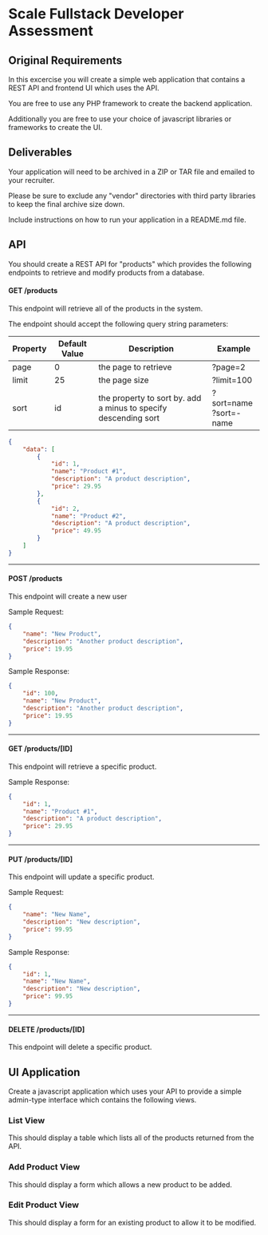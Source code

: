 # Scale Fullstack Developer Assessment
## Original Requirements

In this excercise you will create a simple web application that contains a REST API and frontend UI which uses the API.

You are free to use any PHP framework to create the backend application.

Additionally you are free to use your choice of javascript libraries or frameworks to create the UI.

## Deliverables

Your application will need to be archived in a ZIP or TAR file and emailed to your recruiter.

Please be sure to exclude any "vendor" directories with third party libraries to keep the final archive size down.

Include instructions on how to run your application in a README.md file.

## API

You should create a REST API for "products" which provides the following endpoints to retrieve and modify products from a database.

#### GET /products

This endpoint will retrieve all of the products in the system.

The endpoint should accept the following query string parameters:

|Property|Default Value|Description|Example|
|--------|-------------|-----------|-------|
|page    | 0           | the page to retrieve | ?page=2
|limit   | 25          | the page size | ?limit=100
|sort    | id          | the property to sort by. add a minus to specify descending sort| ?sort=name<br>?sort=-name

```json
{
	"data": [
		{
			"id": 1,
			"name": "Product #1",
			"description": "A product description",
			"price": 29.95
		},
		{
			"id": 2,
			"name": "Product #2",
			"description": "A product description",
			"price": 49.95
		}
	]
}
```

---

#### POST /products

This endpoint will create a new user

Sample Request:

```json
{
	"name": "New Product",
	"description": "Another product description",
	"price": 19.95
}
```

Sample Response:

```json
{
	"id": 100,
	"name": "New Product",
	"description": "Another product description",
	"price": 19.95
}
```

---

#### GET /products/[ID]

This endpoint will retrieve a specific product.


Sample Response:

```json
{
	"id": 1,
	"name": "Product #1",
	"description": "A product description",
	"price": 29.95
}
```

---

#### PUT /products/[ID]

This endpoint will update a specific product.

Sample Request:

```json
{
	"name": "New Name",
	"description": "New description",
	"price": 99.95
}
```

Sample Response:

```json
{
	"id": 1,
	"name": "New Name",
	"description": "New description",
	"price": 99.95
}
```

---

#### DELETE /products/[ID]

This endpoint will delete a specific product.

## UI Application

Create a javascript application which uses your API to provide a simple admin-type interface which contains the following views.

### List View

This should display a table which lists all of the products returned from the API.

### Add Product View

This should display a form which allows a new product to be added.

### Edit Product View

This should display a form for an existing product to allow it to be modified.